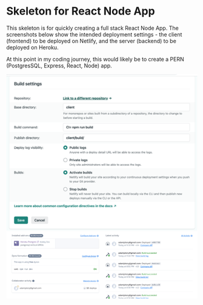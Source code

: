 # Skeleton for React Node App

This skeleton is for quickly creating a full stack React Node App. The screenshots below show the intended deployment settings - the client (frontend) to be deployed on Netlify, and the server (backend) to be deployed on Heroku.

At this point in my coding journey, this would likely be to create a PERN (PostgresSQL, Express, React, Node) app.

![Screenshot](netlify-setup.png)
![Screenshot](heroku-setup.png)